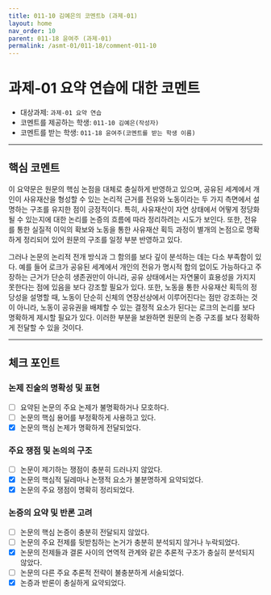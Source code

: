 ```yaml
---
title: 011-10 김예은의 코멘트b (과제-01) 
layout: home
nav_order: 10
parent: 011-18 윤여주 (과제-01)
permalink: /asmt-01/011-18/comment-011-10
---
```


# 과제-01 요약 연습에 대한 코멘트

- 대상과제: `과제-01 요약 연습`
- 코멘트를 제공하는 학생: `011-10 김예은(작성자)` 
- 코멘트를 받는 학생: `011-18 윤여주(코멘트를 받는 학생 이름)` 

---

## 핵심 코멘트

이 요약문은 원문의 핵심 논점을 대체로 충실하게 반영하고 있으며, 공유된 세계에서 개인이 사유재산을 형성할 수 있는 논리적 근거를 전유와 노동이라는 두 가지 측면에서 설명하는 구조를 유지한 점이 긍정적이다. 특히, 사유재산이 자연 상태에서 어떻게 정당화될 수 있는지에 대한 논리를 논증의 흐름에 따라 정리하려는 시도가 보인다. 또한, 전유를 통한 실질적 이익의 확보와 노동을 통한 사유재산 획득 과정이 별개의 논점으로 명확하게 정리되어 있어 원문의 구조를 일정 부분 반영하고 있다.

그러나 논문의 논리적 전개 방식과 그 함의를 보다 깊이 분석하는 데는 다소 부족함이 있다. 예를 들어 로크가 공유된 세계에서 개인의 전유가 명시적 합의 없이도 가능하다고 주장하는 근거가 단순히 생존권만이 아니라, 공유 상태에서는 자연물이 효용성을 가지지 못한다는 점에 있음을 보다 강조할 필요가 있다. 또한, 노동을 통한 사유재산 획득의 정당성을 설명할 때, 노동이 단순히 신체의 연장선상에서 이루어진다는 점만 강조하는 것이 아니라, 노동이 공유권을 배제할 수 있는 결정적 요소가 된다는 로크의 논리를 보다 명확하게 제시할 필요가 있다. 이러한 부분을 보완하면 원문의 논증 구조를 보다 정확하게 전달할 수 있을 것이다.

---

## 체크 포인트

### 논제 진술의 명확성 및 표현  
- [ ] 요약된 논문의 주요 논제가 불명확하거나 모호하다.  
- [ ] 논문의 핵심 용어를 부정확하게 사용하고 있다.  
- [x] 논문의 핵심 논제가 명확하게 전달되었다.  

### 주요 쟁점 및 논의의 구조  
- [ ] 논문이 제기하는 쟁점이 충분히 드러나지 않았다.  
- [x] 논문의 핵심적 딜레마나 논쟁적 요소가 불분명하게 요약되었다.  
- [x] 논문의 주요 쟁점이 명확히 정리되었다.  

### 논증의 요약 및 반론 고려  
- [ ] 논문의 핵심 논증이 충분히 전달되지 않았다.  
- [ ] 논문의 주요 전제를 뒷받침하는 논거가 충분히 분석되지 않거나 누락되었다.  
- [x] 논문의 전제들과 결론 사이의 연역적 관계와 같은 추론적 구조가 충실히 분석되지 않았다.  
- [ ] 논문의 다른 주요 추론적 전략이 불충분하게 서술되었다.
- [x] 논증과 반론이 충실하게 요약되었다. 